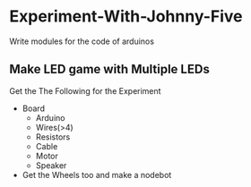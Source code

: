 # Experiment-With-Johnny-Five

Write modules for the code of arduinos

## Make LED game with Multiple LEDs

Get the The Following for the Experiment

* Board
  * Arduino
  * Wires(>4)
  * Resistors
  * Cable
  * Motor
  * Speaker
* Get the Wheels too and make a nodebot
